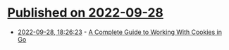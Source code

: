 # [Published on 2022-09-28](index.md)

* [2022-09-28, 18:26:23](https://lobste.rs/s/fsnmgd/complete_guide_working_with_cookies_go) - [A Complete Guide to Working With Cookies in Go](https://www.alexedwards.net/blog/working-with-cookies-in-go)
